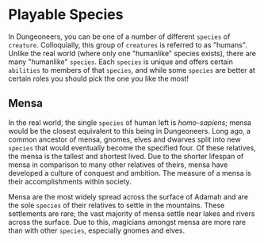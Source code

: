 # Playable Species

In Dungeoneers, you can be one of a number of different `species` of `creature`. Colloquially, this group of `creatures` is referred to as "humans". Unlike the real world (where only one "humanlike" species exists), there are many "humanlike" `species`. Each `species` is unique and offers certain `abilities` to members of that `species`, and while some `species` are better at certain roles you should pick the one you like the most!

## Mensa

In the real world, the single `species` of human left is _homo-sapiens_; mensa would be the closest equivalent to this being in Dungeoneers. Long ago, a common ancestor of mensa, gnomes, elves and dwarves split into new `species` that would eventually become the specified four. Of these relatives, the mensa is the tallest and shortest lived. Due to the shorter lifespan of mensa in comparison to many other relatives of theirs, mensa have developed a culture of conquest and ambition. The measure of a mensa is their accomplishments within society.

Mensa are the most widely spread across the surface of Adamah and are the sole `species` of their relatives to settle in the mountains. These settlements are rare; the vast majority of mensa settle near lakes and rivers across the surface. Due to this, magicians amongst mensa are more rare than with other `species`, especially gnomes and elves.

